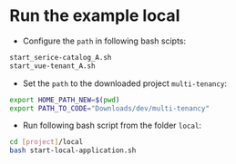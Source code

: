 # Run the example local


* Configure the `path` in following bash scipts:

```sh
start_serice-catalog_A.sh
start_vue-tenant_A.sh
```

* Set the `path` to the downloaded project `multi-tenancy`:

```sh
export HOME_PATH_NEW=$(pwd)
export PATH_TO_CODE="Downloads/dev/multi-tenancy"
```

* Run following bash script from the folder `local`:

```sh
cd [project]/local
bash start-local-application.sh
```